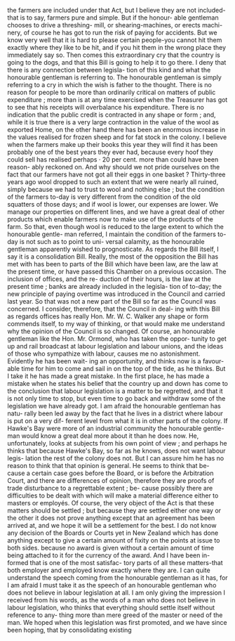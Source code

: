 the farmers are included under that Act, but I believe they are not included-that is to say, farmers pure and simple. But if the honour- able gentleman chooses to drive a threshing- mill, or shearing-machines, or erects machi- nery, of course he has got to run the risk of paying for accidents. But we know very well that it is hard to please certain people-you cannot hit them exactly where they like to be hit, and if you hit them in the wrong place they immediately say so. Then comes this extraordinary cry that the country is going to the dogs, and that this Bill is going to help it to go there. I deny that there is any connection between legisla- tion of this kind and what the honourable gentleman is referring to. The honourable gentleman is simply referring to a cry in which the wish is father to the thought. There is no reason for people to be more than ordinarily critical on matters of public expenditure ; more than is at any time exercised when the Treasurer has got to see that his receipts will overbalance his expenditure. There is no indication that the public credit is contracted in any shape or form ; and, while it is true there is a very large contraction in the value of the wool as exported Home, on the other hand there has been an enormous increase in the values realised for frozen sheep and for fat stock in the colony. I believe when the farmers make up their books this year they will find it has been probably one of the best years they ever had, because every hoof they could sell has realised perhaps · 20 per cent. more than could have been reason- ably reckoned on. And why should we not pride ourselves on the fact that our farmers have not got all their eggs in one basket ? Thirty-three years ago wool dropped to such an extent that we were nearly all ruined, simply because we had to trust to wool and nothing else ; but the condition of the farmers to-day is very different from the condition of the old squatters of those days; and if wool is lower, our expenses are lower. We manage our properties on different lines, and we have a great deal of other products which enable farmers now to make use of the products of the farm. So that, even though wool is reduced to the large extent to which the honourable gentle- man referred, I maintain the condition of the farmers to-day is not such as to point to uni- versal calamity, as the honourable gentleman apparently wished to prognosticate. As regards the Bill itself, I say it is a consolidation Bill. Really, the most of the opposition the Bill has met with has been to parts of the Bill which have been law, are the law at the present time, or have passed this Chamber on a previous occasion. The inclusion of offices, and the re- duction of their hours, is the law at the present time ; banks are already included in the legisla- tion of to-day; the new principle of paying overtime was introduced in the Council and carried last year. So that was not a new part of the Bill so far as the Council was concerned. I consider, therefore, that the Council in deal- ing with this Bill as regards offices has really Hon. Mr. W. C. Walker any shape or form commends itself, to my way of thinking, or that would make me understand why the opinion of the Council is so changed. Of course, an honourable gentleman like the Hon. Mr. Ormond, who has taken the oppor- tunity to get up and rail broadcast at labour legislation and labour unions, and the ideas of those who sympathize with labour, causes me no astonishment. Evidently he has been wait- ing an opportunity, and thinks now is a favour- able time for him to come and sail in on the top of the tide, as he thinks. But I take it he has made a great mistake. In the first place, he has made a mistake when he states his belief that the country up and down has come to the conclusion that labour legislation is a matter to be regretted, and that it is not only time to stop, but even time to go back and withdraw some of the legislation we have already got. I am afraid the honourable gentleman has natu- rally been led away by the fact that he lives in a district where labour is put on a very dif- ferent level from what it is in other parts of the colony. If Hawke's Bay were more of an industrial community the honourable gentle- man would know a great deal more about it than he does now. He, unfortunately, looks at subjects from his own point of view ; and perhaps he thinks that because Hawke's Bay, so far as he knows, does not want labour legis- lation the rest of the colony does not. But I can assure him he has no reason to think that that opinion is general. He seems to think that be- cause a certain case goes before the Board, or is before the Arbitration Court, and there are differences of opinion, therefore they are proofs of trade disturbance to a regrettable extent ; be- cause possibly there are difficulties to be dealt with which will make a material difference either to masters or employés. Of course, the very object of the Act is that these matters should be settled ; but because they are settled either one way or the other it does not prove anything except that an agreement has been arrived at, and we hope it will be a settlement for the best. I do not know any decision of the Boards or Courts yet in New Zealand which has done anything except to give a certain amount of fixity on the points at issue to both sides. because no award is given without a certain amount of time being attached to it for the currency of the award. And I have been in- formed that is one of the most satisfac- tory parts of all these matters-that both employer and employed know exactly where they are. I can quite understand the speech coming from the honourable gentleman as it has, for I am afraid I must take it as the speech of an honourable gentleman who does not believe in labour legislation at all. I am only giving the impression I received from his words, as the words of a man who does not believe in labour legislation, who thinks that everything should settle itself without reference to any- thing more than mere greed of the master or need of the man. We hoped when this legislation was first promoted, and we have since been hoping, that by consolidating existing 